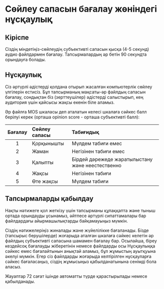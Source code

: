 # Сөйлеу сапасын бағалау жөніндегі нұсқаулық

## Кіріспе

Сіздің міндетіңіз-сөйлеудің субъективті сапасын қысқа (4-5 секунд) аудио файлдармен бағалау. Тапсырмалардың әр бетін 90 секундта орындауға болады.

## Нұсқаулық

Сіз әртүрлі әдістерді қолдана отырып жасалған компьютерлік сөйлеу үлгілерін естисіз. Бұл тапсырманың мақсаты-әр файлдың сапасын бағалау, сондықтан біз (зерттеушілер) әдістерді салыстырып, кең аудитория үшін қайсысы жақсы екенін біле аламыз.

Әр файлға MOS шкаласы деп аталатын келесі шкалаға сәйкес балл берілуі керек (орташа opinion score - орташа субъективті балл):

| **Бағалау** | **Сөйлеу сапасы** | **Табиғидық** |
| :----------: | :------------------ | :------------------------------------------------- |
| 1 | Қорқынышты | Мүлдем табиғи емес |
| 2 | Жаман | Негізінен табиғи емес |
| 3 | Қалыпты | Бірдей дәрежеде жаратылыстану және неестественно |
| 4 | Жақсы | Негізінен табиғи |
| 5 | Өте жақсы | Мүлдем табиғи |

## Тапсырмаларды қабылдау

Нақты нәтижеге қол жеткізу үшін тапсырманы құлаққапта және тыныш ортада орындауды ұсынамыз, әйтпесе әртүрлі сипаттамалары бар файлдардағы айырмашылықтарды байқамауыңыз мүмкін.

Сіздің нәтижелеріңіз жиналады және жүйелілікке бағаланады. Бізде (тапсырыс берушілерде) жоғарыда аталған шкалаға сәйкес келетін әр файлдың субъективті сапасына шамамен бағалау бар. Осылайша, біреу кездейсоқ бағалауды жіберетінін немесе файлдарды осы Нұсқаулыққа сәйкес емес бағалайтынын анықтай аламыз, бұл жұмыстың ауытқуына әкелуі мүмкін. Егер сіз файлдарды жоғарыда келтірілген нұсқауларға сәйкес бағаласаңыз, сіздің жұмысыңыз қабылданатынына сенімді бола аласыз.

Жауаптар 72 сағат ішінде автоматты түрде қарастырылады немесе қабылданады.

